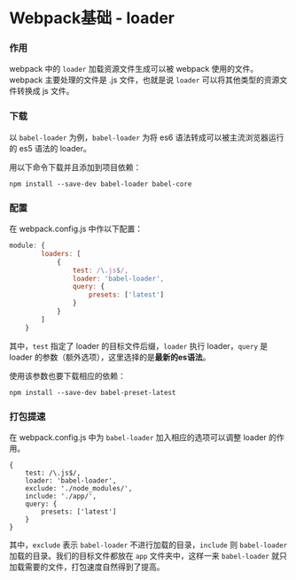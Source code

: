 # Webpack基础 - loader

### 作用

webpack 中的 `loader` 加载资源文件生成可以被 webpack 使用的文件。webpack 主要处理的文件是 .js 文件，也就是说 `loader` 可以将其他类型的资源文件转换成 js 文件。



### 下载

以 `babel-loader` 为例，`babel-loader` 为将 es6 语法转成可以被主流浏览器运行的 es5 语法的 loader。  

用以下命令下载并且添加到项目依赖：  

```shell
npm install --save-dev babel-loader babel-core
```



### 配置 

在 webpack.config.js 中作以下配置：

```javascript
module: {
        loaders: [
            {
                test: /\.js$/,
                loader: 'babel-loader',
                query: {
                    presets: ['latest']
                }
            }
        ]
    }
```

其中，`test` 指定了 loader 的目标文件后缀，`loader` 执行 loader，`query` 是 loader 的参数（额外选项），这里选择的是**最新的es语法**。

使用该参数也要下载相应的依赖：

```shell
npm install --save-dev babel-preset-latest
```



### 打包提速

在 webpack.config.js 中为 `babel-loader` 加入相应的选项可以调整 loader 的作用。

```shell
{
    test: /\.js$/,
    loader: 'babel-loader',
    exclude: './node_modules/',
    include: './app/',
    query: {
        presets: ['latest']
    }
}
```

其中，`exclude` 表示 `babel-loader` 不进行加载的目录，`include` 则 `babel-loader` 加载的目录。我们的目标文件都放在 `app` 文件夹中，这样一来 `babel-loader` 就只加载需要的文件，打包速度自然得到了提高。